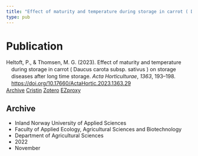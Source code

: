 ```yaml
---
title: "Effect of maturity and temperature during storage in carrot ( Daucus carota subsp. sativus ) on storage diseases after long time storage"
type: pub
---
```

<h1>Publication</h1>
<article id="csl-bib-container-UDYX6AV9" class="csl-bib-container">
  <div class="csl-bib-body" style="line-height: 1.35; padding-left: 1em; text-indent:-1em;">
  <div class="csl-entry">Heltoft, P., &amp; Thomsen, M. G. (2023). Effect of maturity and temperature during storage in carrot ( Daucus carota subsp. sativus ) on storage diseases after long time storage. <i>Acta Horticulturae</i>, <i>1363</i>, 193&#x2013;198. <a href="https://doi.org/10.17660/ActaHortic.2023.1363.29">https://doi.org/10.17660/ActaHortic.2023.1363.29</a></div>
</div>
  <div class="csl-bib-buttons">
    <a href="#taxonomy-article-UDYX6AV9" class="csl-bib-button">Archive</a>
    <a href="https://app.cristin.no/results/show.jsf?id=2086209" alt="Cristin URL" class="csl-bib-button">Cristin</a>
    <a href="http://zotero.org/groups/5022929/items/UDYX6AV9" alt="Zotero URL" class="csl-bib-button">Zotero</a>
    <a href="http://ezproxy.inn.no/login?url=https://doi.org/10.17660/ActaHortic.2023.1363.29" class="csl-bib-button">EZproxy</a>
  </div>
  <div id="csl-bib-meta-container-UDYX6AV9"></div>
</article>
<div id="csl-bib-meta-UDYX6AV9" class="csl-bib-meta">
  <article id="taxonomy-article-UDYX6AV9" class="taxonomy-article">
    <h1>Archive</h1>
    <ul>
      <li>Inland Norway University of Applied Sciences</li>
      <li>Faculty of Applied Ecology, Agricultural Sciences and Biotechnology</li>
      <li>Department of Agricultural Sciences</li>
      <li>2022</li>
      <li>November</li>
    </ul>
  </article>
</div>

